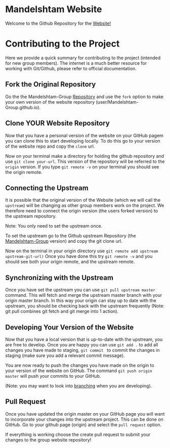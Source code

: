 # Mandelshtam Website
Welcome to the Github Repository for the [Website!](https://mandelshtam-group.github.io)

# Contributing to the Project
Here we provide a quick summary for contributing to the project (intended for new group members).
The internet is a much better resource for working with Git/Github, please refer to official documentation. 

## Fork the Original Repository
Go the the Mandelshtam-Group [Repository](https://github.com/Mandelshtam-Group/Mandelshtam-Group.github.io) and use the `fork` option to make your own version of the website repository (user/Mandelshtam-Group.github.io). 

## Clone YOUR Website Repository 
Now that you have a personal version of the website on your GitHub pagem you can clone this to start developing locally.
To do this go to your version of the website repo and copy the `clone` url.

Now on your terminal make a directory for holding the github repository and use `git clone your-url`. 
This version of the repository will be referred to the `origin` version.
If you type `git remote -v` on your terminal you should see the origin remote. 

## Connecting the Upstream
It is possible that the original version of the Website (which we will call the `upstream`) will be changing as other group members work on the project.
We therefore need to connect the origin version (the users forked version) to the upstream repository.

Note: You only need to set the upstream once.

To set the upstream go to the Github upstream Repository (the [Mandelshtam-Group](https://github.com/Mandelshtam-Group/Mandelshtam-Group.github.io) version) and copy the git clone url. 

Now on the terminal in your origin directory use `git remote add upstream upstream-git-url)`
Once you have done this try `git remote -v` and you should see both your origin remote, and the upstream remote. 

## Synchronizing with the Upstream 
Once you have set the upstream you can use `git pull upstream master` command.
This will fetch and merge the upstream master branch with your origin master branch.
In this way your origin can stay up to date with the upstream, you should be checking back with the upstream frequently (Note: git pull combines git fetch and git merge into 1 action).

## Developing Your Version of the Website
Now that you have a local version that is up-to-date with the upstream, you are free to develop.
Once you are happy you can use `git add .` to add all changes you have made to staging, `git commit ` to commit the changes in staging (make sure you add a relevant commit message).

You are now ready to push the changes you have made on the origin to your version of the website on GitHub.
The command `git push origin master` will push your commits to your GitHub.

(Note: you may want to look into [branching](https://guides.github.com/introduction/flow/) when you are developing). 

## Pull Request
Once you have updated the origin master on your GitHub page you will want to incorporate your changes into the upstream project. 
This can be done on GitHub.
Go to your github page (origin) and select the `pull request` option. 

If everything is working choose the create pull request to submit your changes to the group website repository!
